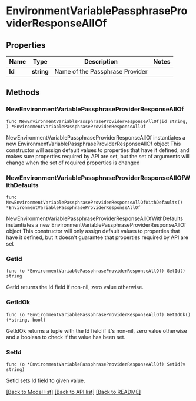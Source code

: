 # EnvironmentVariablePassphraseProviderResponseAllOf

## Properties

Name | Type | Description | Notes
------------ | ------------- | ------------- | -------------
**Id** | **string** | Name of the Passphrase Provider | 

## Methods

### NewEnvironmentVariablePassphraseProviderResponseAllOf

`func NewEnvironmentVariablePassphraseProviderResponseAllOf(id string, ) *EnvironmentVariablePassphraseProviderResponseAllOf`

NewEnvironmentVariablePassphraseProviderResponseAllOf instantiates a new EnvironmentVariablePassphraseProviderResponseAllOf object
This constructor will assign default values to properties that have it defined,
and makes sure properties required by API are set, but the set of arguments
will change when the set of required properties is changed

### NewEnvironmentVariablePassphraseProviderResponseAllOfWithDefaults

`func NewEnvironmentVariablePassphraseProviderResponseAllOfWithDefaults() *EnvironmentVariablePassphraseProviderResponseAllOf`

NewEnvironmentVariablePassphraseProviderResponseAllOfWithDefaults instantiates a new EnvironmentVariablePassphraseProviderResponseAllOf object
This constructor will only assign default values to properties that have it defined,
but it doesn't guarantee that properties required by API are set

### GetId

`func (o *EnvironmentVariablePassphraseProviderResponseAllOf) GetId() string`

GetId returns the Id field if non-nil, zero value otherwise.

### GetIdOk

`func (o *EnvironmentVariablePassphraseProviderResponseAllOf) GetIdOk() (*string, bool)`

GetIdOk returns a tuple with the Id field if it's non-nil, zero value otherwise
and a boolean to check if the value has been set.

### SetId

`func (o *EnvironmentVariablePassphraseProviderResponseAllOf) SetId(v string)`

SetId sets Id field to given value.



[[Back to Model list]](../README.md#documentation-for-models) [[Back to API list]](../README.md#documentation-for-api-endpoints) [[Back to README]](../README.md)


